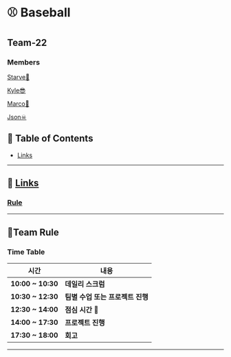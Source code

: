 # ⚾ Baseball

## Team-22

### Members

[Starve🌱](https://github.com/Jiwon-JJW)

[Kyle😎](https://github.com/hayoung123)

[Marco🦝](https://github.com/95degree)

[Json☠](https://github.com/kowoohyuk)

## 📝 Table of Contents

- [Links](#links)

---

## 🔗 [Links](#Links)

### [Rule](https://github.com/kowoohyuk/baseball/wiki/Rule)

---

## 🔨Team Rule

### Time Table

| 시간              | 내용                             |
| ----------------- | -------------------------------- |
| **10:00 ~ 10:30** | **데일리 스크럼**                |
| **10:30 ~ 12:30** | **팀별 수업 또는 프로젝트 진행** |
| **12:30 ~ 14:00** | **점심 시간** 🍚                 |
| **14:00 ~ 17:30** | **프로젝트 진행**                |
| **17:30 ~ 18:00** | **회고**                         |

---
